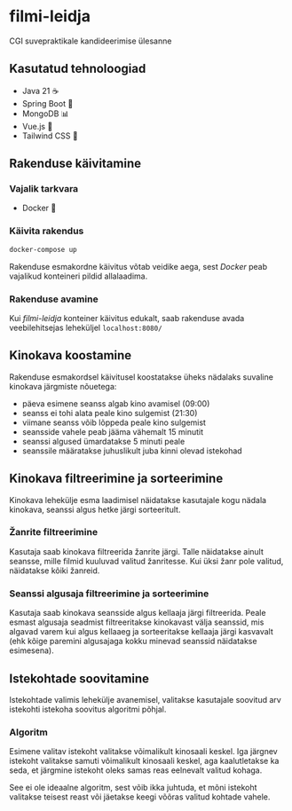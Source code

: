 # filmi-leidja
CGI suvepraktikale kandideerimise ülesanne

## Kasutatud tehnoloogiad
- Java 21 ☕️
- Spring Boot 🍃
- MongoDB 📊
- Vue.js 🌟
- Tailwind CSS 💨

## Rakenduse käivitamine
### Vajalik tarkvara
- Docker 🐋

### Käivita rakendus
```bash
docker-compose up
```
Rakenduse esmakordne käivitus võtab veidike aega, sest _Docker_ peab
vajalikud konteineri pildid allalaadima.

### Rakenduse avamine
Kui _filmi-leidja_ konteiner käivitus edukalt, saab rakenduse avada
veebilehitsejas leheküljel `localhost:8080/`


## Kinokava koostamine
Rakenduse esmakordsel käivitusel koostatakse üheks nädalaks suvaline kinokava järgmiste nõuetega:
- päeva esimene seanss algab kino avamisel (09:00)
- seanss ei tohi alata peale kino sulgemist (21:30)
- viimane seanss võib lõppeda peale kino sulgemist
- seansside vahele peab jääma vähemalt 15 minutit
- seanssi algused ümardatakse 5 minuti peale
- seanssile määratakse juhuslikult juba kinni olevad istekohad

## Kinokava filtreerimine ja sorteerimine
Kinokava lehekülje esma laadimisel näidatakse kasutajale kogu nädala kinokava, seanssi algus
hetke järgi sorteeritult.

### Žanrite filtreerimine
Kasutaja saab kinokava filtreerida žanrite järgi. Talle näidatakse ainult seansse, mille filmid
kuuluvad valitud žanritesse. Kui üksi žanr pole valitud, näidatakse kõiki žanreid.

### Seanssi algusaja filtreerimine ja sorteerimine
Kasutaja saab kinokava seansside algus kellaaja järgi filtreerida. Peale esmast algusaja
seadmist filtreeritakse kinokavast välja seanssid, mis algavad varem kui algus kellaaeg
ja sorteeritakse kellaaja järgi kasvavalt (ehk kõige paremini algusajaga kokku minevad
seanssid näidatakse esimesena).

## Istekohtade soovitamine
Istekohtade valimis lehekülje avanemisel, valitakse kasutajale soovitud arv istekohti
istekoha soovitus algoritmi põhjal.

### Algoritm
Esimene valitav istekoht valitakse võimalikult kinosaali keskel. Iga järgnev istekoht
valitakse samuti võimalikult kinosaali keskel, aga kaalutletakse ka seda, et järgmine istekoht
oleks samas reas eelnevalt valitud kohaga.

See ei ole ideaalne algoritm, sest võib ikka juhtuda, et mõni istekoht valitakse teisest reast
või jäetakse keegi võõras valitud kohtade vahele.
